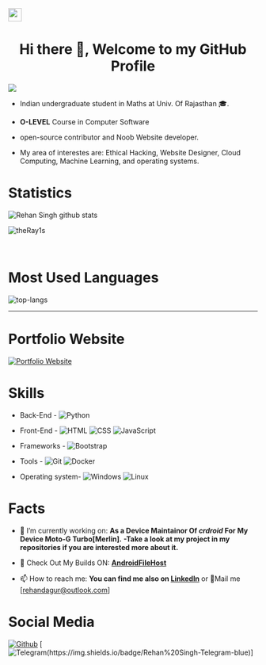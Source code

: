  <img src="https://user-images.githubusercontent.com/5679180/79618120-0daffb80-80be-11ea-819e-d2b0fa904d07.gif" width="27px">
<h1 align="center"> Hi there 👋, Welcome to my GitHub Profile<br/> </h1> 
<img src="https://i.pinimg.com/originals/e4/26/70/e426702edf874b181aced1e2fa5c6cde.gif" align="center">

* Indian undergraduate student in Maths at Univ. Of Rajasthan 🎓.
* **O-LEVEL** Course in Computer Software
* open-source contributor and Noob Website developer.

* My area of interestes are: Ethical Hacking, Website Designer,  Cloud Computing, Machine Learning, and operating systems.

# Statistics #

![Rehan Singh github stats](https://github-readme-stats.vercel.app/api?username=theRay1s&show_icons=true&theme=tokyonight)
<p align="left"><img src="https://komarev.com/ghpvc/?username=theRay1s" alt="theRay1s" /> </p>
<br>

# Most Used Languages #

![top-langs](https://github-readme-stats.vercel.app/api/top-langs?username=theRay1s&show_icons=true&title_color=fff&icon_color=79ff97&text_color=9f9f9f&bg_color=151515)

---

# Portfolio Website #
[![Portfolio Website](https://img.shields.io/badge/davide%20pollicino-Portfolio%20website-yellow)](https://omonimus1.github.io/Portfolio/)

# Skills #

- Back-End -
![Python](https://img.shields.io/badge/Python%2070%25-blue.svg)

- Front-End -
![HTML](https://img.shields.io/badge/HTML%2085%25-red.svg)
![CSS](https://img.shields.io/badge/CSS%2085%25-purple.svg)
![JavaScript](https://img.shields.io/badge/Javascript%2070.5%25-orange.svg)

- Frameworks -
![Bootstrap](https://img.shields.io/badge/Bootstrap%2085%25-purple.svg)

- Tools -
![Git](https://img.shields.io/badge/Git%2098%25-gray.svg)
![Docker](https://img.shields.io/badge/Docker%2068%25-blue.svg)

- Operating system-
![Windows](https://img.shields.io/badge/WINDOWS%2090%25-blue.svg)
![Linux](https://img.shields.io/badge/Linux%2090%25-gray.svg)


# Facts #

- 🔭 I’m currently working on: 
**As a Device Maintainor Of *crdroid* For My Device Moto-G Turbo[Merlin].**
**-Take a look at my project in my repositories if you are interested more about it.**
- 🌱 Check Out My Builds ON: **[AndroidFileHost](https://www.androidfilehost.com/?w=files&flid=316429)**


- 📫 How to reach me: **You can find me also on [Linkedln](https://www.linkedin.com/in/davidepollicino7/)** or 💌Mail me [rehandagur@outlook.com]


# Social Media #
[![Github](https://img.shields.io/badge/-Github-000?style=flat&logo=Github&logoColor=white)](https://github.com/theRay1s)
[![Telegram(https://img.shields.io/badge/Rehan%20Singh-Telegram-blue)](https://t.me/theRay1)]